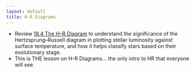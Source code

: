 ```yaml
---
layout: default
title: H-R Diagrams
---
```


- Review [18.4 The H–R Diagram](https://openstax.org/books/astronomy-2e/pages/18-4-the-h-r-diagram) to understand the significance of the Hertzsprung–Russell diagram in plotting stellar luminosity against surface temperature, and how it helps classify stars based on their evolutionary stage.
- This is THE lesson on H-R Diagrams... the only intro to HR that everyone will see.
